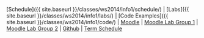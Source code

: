
[Schedule]({{ site.baseurl }}/classes/ws2014/info1/schedule/) | [Labs]({{ site.baseurl }}/classes/ws2014/info1/labs/)
| [Code Examples]({{ site.baseurl }}/classes/ws2014/info1/code/)
| [Moodle](https://moodle.htw-berlin.de/course/view.php?id=3994)
| [Moodle Lab Group 1](https://moodle.htw-berlin.de/course/view.php?id=4070)
| [Moodle Lab Group 2](https://moodle.htw-berlin.de/course/view.php?id=4069)
| [Github](https://github.com/htw-imi-info1) | [Term Schedule](https://lsf.htw-berlin.de/qisserver/rds?state=wplan&act=stg&pool=stg&show=plan&P.vx=kurz&r_zuordabstgv.semvonint=1&r_zuordabstgv.sembisint=1&missing=allTerms&k_abstgv.abstgvnr=231)
